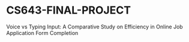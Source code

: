 # CS643-FINAL-PROJECT
Voice vs Typing Input: A Comparative Study on Efficiency in Online Job Application Form Completion
